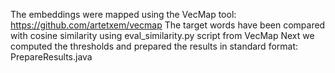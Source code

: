 The embeddings were mapped using the VecMap tool: https://github.com/artetxem/vecmap
The target words have been compared with cosine similarity using eval_similarity.py script from VecMap
Next we computed the thresholds and prepared the results in standard format: PrepareResults.java
